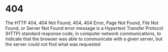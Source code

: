 # 404

The HTTP 404, 404 Not Found, 404, 404 Error, Page Not Found, File Not Found, or Server Not Found error message is a Hypertext Transfer Protocol (HTTP) standard response code, in computer network communications, to indicate that the browser was able to communicate with a given server, but the server could not find what was requested

